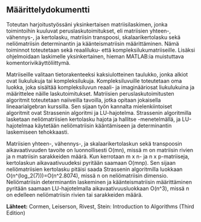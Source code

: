 ## Määrittelydokumentti

Toteutan harjoitustyössäni yksinkertaisen matriisilaskimen, jonka toimintoihin kuuluvat peruslaskutoimitukset, eli matriisien yhteen-, vähennys-, ja kertolasku, matriisin transpoosi, skalaarikertolasku sekä neliömatriisin determinantin ja käänteismatriisin määrittäminen. Nämä toiminnot toteutetaan sekä reaaliluku- että kompleksilukumatriiseille. Lisäksi ohjelmoidaan laskimelle yksinkertainen, hieman MATLAB:ia muistuttava komentorivikäyttöliittymä.

Matriiseille valitaan tietorakenteeksi kaksiulotteinen taulukko, jonka alkiot ovat liukulukuja tai kompleksilukuja. Kompleksiluvuille toteutetaan oma luokka, joka sisältää kompleksiluvun reaali- ja imaginääriosat liukulukuina ja määrittelee näille laskutoimitukset. Matriisien peruslaskutoimitusten algoritmit toteutetaan naiiveilla tavoilla, jotka opitaan jokaisella lineaarialgebran kurssilla. Sen sijaan työn kannalta mielenkiintoiset algoritmit ovat Strassenin algoritmi ja LU-hajotelma. Strassenin algoritmilla lasketaan neliömatriisien kertolasku hajota ja hallitse -menetelmällä, ja LU-hajotelmaa käytetään neliömatriisin kääntämiseen ja determinantin laskemiseen tehokkaasti.

Matriisien yhteen-, vähennys-, ja skalaarikertolaskun sekä transpoosin aikavaativuuden tavoite on luonnollisesti O(mn), missä m on matriisin rivien ja n matriisin sarakkeiden määrä. Kun kerrotaan m x n- ja n x p-matriiseja, kertolaskun aikavaativuudeksi pyritään saamaan O(mnp). Sen sijaan neliömatriisien kertolasku pitäisi saada Strassenin algoritmilla luokkaan O(n^(log_2(7)))=O(n^2.8074), missä n on neliömatriisin dimensio. Neliömatriisin determinantin laskeminen ja käänteismatriisin määrittäminen pyritään saamaan LU-hajotelmalla aikavaativuusluokkaan O(n^3), missä n on edelleen neliömatriisin rivien tai sarakkeiden määrä.

**Lähteet:** Cormen, Leiserson, Rivest, Stein: Introduction to Algorithms (Third Edition)
